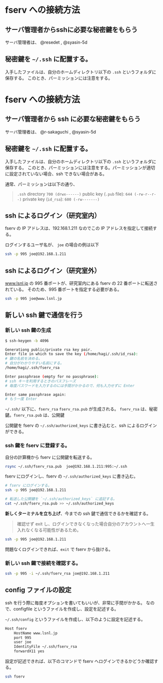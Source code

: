# fserv への接続方法

## サーバ管理者からsshに必要な秘密鍵をもらう

サーバ管理者は、 @resedet , @syasin-5d

## 秘密鍵を `~/.ssh` に配置する。

入手したファイルは、自分のホームディレクトリ以下の `.ssh` というフォルダに保存する。
このとき、パーミッションには注意をする。

# fserv への接続方法

## サーバ管理者から ssh に必要な秘密鍵をもらう

サーバ管理者は、 @r-sakaguchi , @syasin-5d

## 秘密鍵を `~/.ssh` に配置する。

入手したファイルは、自分のホームディレクトリ以下の `.ssh` というフォルダに保存する。
このとき、パーミッションには注意をする。パーミッションが適切に設定されていない場合、ssh できない場合がある。

通常、パーミッションは以下の通り、

> `.ssh` directory `700 (drwx------)`
> public key (`.pub` file): `644 (-rw-r--r--)`
> private key (`id_rsa`): `600 (-rw-------)`

## ssh によるログイン（研究室内）

fserv の IP アドレスは、192.168.1.211 なのでこの IP アドレスを指定して接続する。

ログインするユーザ名が、 `joe` の場合の例は以下

```bash
ssh -p 995 joe@192.168.1.211
```

## ssh によるログイン（研究室外）

www.lsnl.jp の 995 番ポートが、研究室内にある fserv の 22 番ポートに転送されている。
そのため、995 番ポートを指定する必要がある。

```bash
ssh -p 995 joe@www.lsnl.jp
```

## 新しい ssh 鍵で通信を行う

### 新しい ssh 鍵の生成

```bash
$ ssh-keygen -b 4096

Generationg public/private rsa key pair.
Enter file in which to save the key (/home/hagi/.ssh/id_rsa):
# 鍵の名前を決める。
# 自分がわかりやすい名前にする。
/home/hagi/.ssh/fserv_rsa

Enter passphrase (empty for no passphrase):
# ssh キーを利用するときのパスフレーズ
# 毎度パスワードを入力するのには手間がかかるので、何も入力せずに Enter

Enter same passphrase again:
# もう一度 Enter
```

`~/.ssh/` 以下に、`fserv_rsa` `fserv_rsa.pub` が生成される。
`fserv_rsa` は、秘密鍵。`fserv_rsa.pub` は、公開鍵

公開鍵を fserv の `~/.ssh/authorized_keys` に書き込むと、ssh によるログインができる。

### ssh 鍵を fserv に登録する。

自分の計算機から fserv に公開鍵を転送する。

```bash
rsync ~/.ssh/fserv_rsa.pub  joe@192.168.1.211:995:~/.ssh
```

fserv にログインし、fserv の `~/.ssh/authorized_keys` に書き込む。

```bash
# fserv にログインする。
ssh -p 995 joe@192.168.1.211

# 転送した公開鍵を `~/.ssh/authorized_keys` に追記する。
cat ~/.ssh/fserv_rsa.pub >> ~/.ssh/authorized_keys
```

**新しくターミナルを立ち上げ**、今までの ssh 鍵で通信できるかを確認する。

> 確認せず exit し、ログインできなくなった場合自分のアカウントへ一生入れなくなる可能性があるため。

```bash
ssh -p 995 joe@192.168.1.211
```

問題なくログインできれば、`exit` で fserv から抜ける。

### 新しい ssh 鍵で接続を確認する。

```bash
ssh -p 995 -i ~/.ssh/fserv_rsa joe@192.168.1.211
```

## config ファイルの設定

ssh を行う際に毎度オプションを書いてもいいが、非常に手間がかかる。
なので、configfile というファイルを作成し、設定を記述する。

`~/.ssh/config` というファイルを作成し、以下のように設定を記述する。

```bash
Host fserv
    HostName www.lsnl.jp
    port 995
    user joe
    IdentityFile ~/.ssh/fserv_rsa
    forwardX11 yes
```

設定が記述できれば、以下のコマンドで fserv へログインできるかどうか確認する。

```bash
ssh fserv
```

